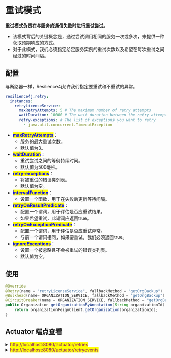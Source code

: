 # 重试模式

**重试模式负责在与服务的通信失败时进行重试尝试。**

* 该模式背后的关键概念是，通过尝试调用相同的服务一次或多次，来提供一种获取预期响应的方式。
* 对于此模式，我们必须指定给定服务实例的重试次数以及希望在每次重试之间经过的时间间隔。

## 配置

与断路器一样，Resilience4j允许我们指定要重试和不重试的异常。

```yaml
resilience4j.retry:
  instances:
    retryLicenseService:
      maxRetryAttempts: 5 # The maximum number of retry attempts
      waitDuration: 10000 # The wait duration between the retry attempts
      retry-exceptions: # The list of exceptions you want to retry
        - java.util.concurrent.TimeoutException
```

* <mark style="color:blue;">**maxRetryAttempts**</mark>：
  * 服务的最大重试次数。
  * 默认值为3。
* <mark style="color:blue;">**waitDuration**</mark>：
  * 重试尝试之间的等待持续时间。
  * 默认值为500毫秒。
* <mark style="color:blue;">**retry-exceptions**</mark>：
  * 将被重试的错误类列表。
  * 默认值为空。
* <mark style="color:blue;">**intervalFunction**</mark>：
  * 设置一个函数，用于在失败后更新等待间隔。
* <mark style="color:blue;">**retryOnResultPredicate**</mark>：
  * 配置一个谓词，用于评估是否应重试结果。
  * 如果希望重试，此谓词应返回true。
* <mark style="color:blue;">**retryOnExceptionPredicate**</mark>：
  * 配置一个谓词，用于评估是否应重试异常。
  * 与前一个谓词相同，如果要重试，我们必须返回true。
* <mark style="color:blue;">**ignoreExceptions**</mark>：
  * 设置一个被忽略且不会被重试的错误类列表。
  * 默认值为空。

## 使用

```java
@Override
@Retry(name = "retryLicenseService", fallbackMethod = "getOrgBackup")
@Bulkhead(name= ORGANIZATION_SERVICE, fallbackMethod = "getOrgBackup")
@CircuitBreaker(name = ORGANIZATION_SERVICE, fallbackMethod = "getOrgBackup")
public Organization getOrganizationByAnnotation(String organizationId) {
    return organizationFeignClient.getOrganization(organizationId);
}
```

## Actuator 端点查看

<details>

<summary><mark style="color:purple;">http://localhost:8080/actuator/retries</mark></summary>

```json
{
    "retries": [
        "retryLicenseService"
    ]
}
```

</details>

<details>

<summary><mark style="color:purple;">http://localhost:8080/actuator/retryevents</mark></summary>

```json
{
    "retryEvents": []
}
```

</details>
